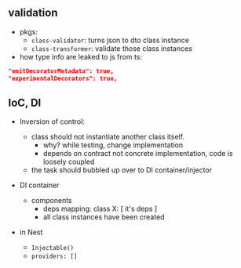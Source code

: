 ## validation

- pkgs:
  - `class-validator`: turns json to dto class instance
  - `class-transformer`: validate those class instances
- how type info are leaked to js from ts:

```json
"emitDecoratorMetadata": true,
"experimentalDecorators": true,
```

## IoC, DI

- Inversion of control:

  - class should not instantiate another class itself.
    - why? while testing, change implementation
    - depends on contract not concrete implementation, code is loosely coupled
  - the task should bubbled up over to DI container/injector

- DI container

  - components
    - deps mapping: class X: [ it's deps ]
    - all class instances have been created

- in Nest
  - `Injectable()`
  - `providers: []`

